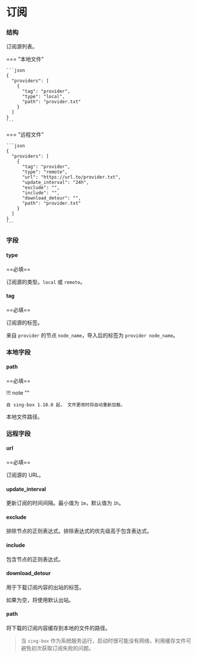 # 订阅

### 结构

订阅源列表。

=== "本地文件"

    ```json
    {
      "providers": [
        {
          "tag": "provider",
          "type": "local",
          "path": "provider.txt"
        }
      ]
    }
    ```

=== "远程文件"

    ```json
    {
      "providers": [
        {
          "tag": "provider",
          "type": "remote",
          "url": "https://url.to/provider.txt",
          "update_interval": "24h",
          "exclude": "",
          "include": "",
          "download_detour": "",
          "path": "provider.txt"
        }
      ]
    }
    ```

### 字段

#### type

==必填==

订阅源的类型。`local` 或 `remote`。

#### tag

==必填==

订阅源的标签。

来自 `provider` 的节点 `node_name`，导入后的标签为 `provider node_name`。

### 本地字段

#### path

==必填==

!!! note ""

    自 sing-box 1.10.0 起， 文件更改时将自动重新加载。

本地文件路径。

### 远程字段

#### url

==必填==

订阅源的 URL。

#### update_interval

更新订阅的时间间隔。最小值为 `1m`，默认值为 `1h`。

#### exclude

排除节点的正则表达式。排除表达式的优先级高于包含表达式。

#### include

包含节点的正则表达式。

#### download_detour

用于下载订阅内容的出站的标签。

如果为空，将使用默认出站。

#### path

将下载的订阅内容缓存到本地的文件的路径。

> 当 `sing-box` 作为系统服务运行，启动时很可能没有网络，利用缓存文件可避免初次获取订阅失败的问题。
